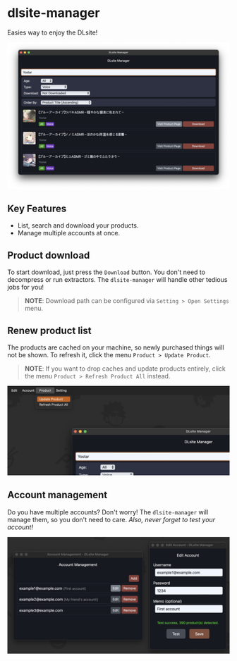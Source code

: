 # dlsite-manager

Easies way to enjoy the DLsite!

![main-image](./docs/img-list.png)

## Key Features

- List, search and download your products.
- Manage multiple accounts at once.

## Product download

To start download, just press the `Download` button. You don't need to decompress or run extractors. The `dlsite-manager` will handle other tedious jobs for you!

> **NOTE**: Download path can be configured via `Setting > Open Settings` menu.

## Renew product list

The products are cached on your machine, so newly purchased things will not be shown. To refresh it, click the menu `Product > Update Product`.

> **NOTE**: If you want to drop caches and update products entirely, click the menu `Product > Refresh Product All` instead.

![update-product-image](./docs/img-update-product.png)

## Account management

Do you have multiple accounts? Don't worry! The `dlsite-manager` will manage them, so you don't need to care. _Also, never forget to test your account!_

![account-management-image](./docs/img-account-management.png)
